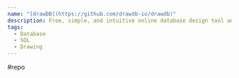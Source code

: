 ```yaml
---
name: "[drawDB](https://github.com/drawdb-io/drawdb)"
description: Free, simple, and intuitive online database design tool and SQL generator.
tags:
  - Database
  - SQL
  - Drawing
---
```

#repo